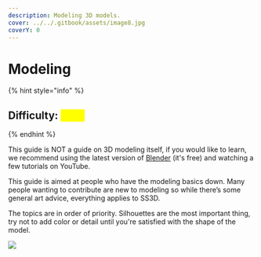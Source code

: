 ```yaml
---
description: Modeling 3D models.
cover: ../../.gitbook/assets/image8.jpg
coverY: 0
---
```


# Modeling

{% hint style="info" %}
## Difficulty: <mark style="color:yellow;">**Easy**</mark>
{% endhint %}

This guide is NOT a guide on 3D modeling itself, if you would like to learn, we recommend using the latest version of [Blender](https://www.blender.org/) (it's free) and watching a few tutorials on YouTube.

This guide is aimed at people who have the modeling basics down. Many people wanting to contribute are new to modeling so while there’s some general art advice, everything applies to SS3D.

The topics are in order of priority. Silhouettes are the most important thing, try not to add color or detail until you're satisfied with the shape of the model.

![](https://lh3.googleusercontent.com/rLVBSQswtQWW-I957hiAefwoAENQin03b6se0Xrch\_re36osbpJXy5tQ5ejBoeIBvQs9eUywRVV7cbvKm5qwOUySIAuQRapTNQ3G-dmr-1dJoUQgkTHXUkXRZXMa2xK207PGaw-kQZ\_Oxi-mXZqRrA)
